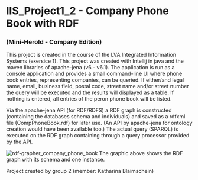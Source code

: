 # IIS_Project1_2 - Company Phone Book with RDF
### (Mini-Herold - Company Edition)
This project is created in the course of the LVA Integrated Information Systems (exersice 1). This project was created with Intellij in java and the maven libraries of apache-jena (v6 - v6.1). The application is run as a console application and provides a small command-line UI where phone book entries, representing companies, can be queried. If either/and legal name, email, business field, postal code, street name and/or street number the query will be executed and the results will displayed as a table. If nothing is entered, all entries of the peron phone book will be listed.

Via the apache-jena API (for RDF/RDFS) a RDF graph is constructed (containing the databases schema and individuals) and saved as a rdfxml file (CompPhoneBook.rdf) for later use. (An API by apache-jena for ontology creation would have been available too.) The actual query (SPARQL) is executed on the RDF graph containing through a query processor provided by the API.

![rdf-grapher_company_phone_book](https://github.com/Katu603/IIS_Project1_2/assets/81974491/a67371a8-0c8b-4b09-906a-a4830eac3695)
The graphic above shows the RDF graph with its schema and one instance.

Project created by group 2 (member: Katharina Blaimschein)
